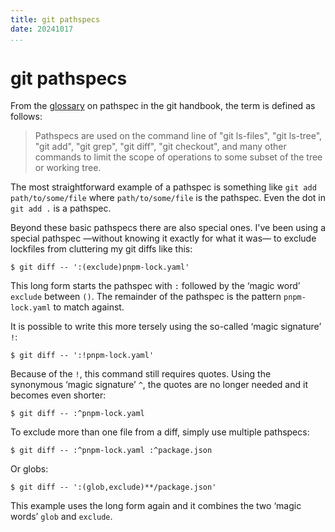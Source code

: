 ```yaml
---
title: git pathspecs
date: 20241017
...
```


# git pathspecs

From the [glossary][1] on pathspec in the git handbook, the term is defined as
follows:

> Pathspecs are used on the command line of "git ls-files", "git ls-tree", "git
> add", "git grep", "git diff", "git checkout", and many other commands to limit
> the scope of operations to some subset of the tree or working tree.

The most straightforward example of a pathspec is something like
`git add path/to/some/file` where `path/to/some/file` is the pathspec. Even the
dot in `git add .` is a pathspec.

Beyond these basic pathspecs there are also special ones. I've been using a
special pathspec —without knowing it exactly for what it was— to exclude
lockfiles from cluttering my git diffs like this:

```shell
$ git diff -- ':(exclude)pnpm-lock.yaml'
```

This long form starts the pathspec with `:` followed by the ‘magic word’
`exclude` between `()`. The remainder of the pathspec is the pattern
`pnpm-lock.yaml` to match against.

It is possible to write this more tersely using the so-called ‘magic signature’
`!`:

```shell
$ git diff -- ':!pnpm-lock.yaml'
```

Because of the `!`, this command still requires quotes. Using the synonymous
‘magic signature’ `^`, the quotes are no longer needed and it becomes even
shorter:

```shell
$ git diff -- :^pnpm-lock.yaml
```

To exclude more than one file from a diff, simply use multiple pathspecs:

```shell
$ git diff -- :^pnpm-lock.yaml :^package.json
```

Or globs:

```shell
$ git diff -- ':(glob,exclude)**/package.json'
```

This example uses the long form again and it combines the two ‘magic words’
`glob` and `exclude`.

[1]:
  https://git-scm.com/docs/gitglossary#Documentation/gitglossary.txt-aiddefpathspecapathspec
